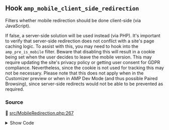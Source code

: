 ## Hook `amp_mobile_client_side_redirection`


Filters whether mobile redirection should be done client-side (via JavaScript).

If false, a server-side solution will be used instead (via PHP). It&#039;s important to verify that server-side redirection does not conflict with a site&#039;s page caching logic. To assist with this, you may need to hook into the `amp_pre_is_mobile` filter.
 Beware that disabling this will result in a cookie being set when the user decides to leave the mobile version. This may require updating the site&#039;s privacy policy or getting user consent for GDPR compliance. Nevertheless, since the cookie is not used for tracking this may not be necessary.
 Please note that this does not apply when in the Customizer preview or when in AMP Dev Mode (and thus possible Paired Browsing), since server-side redirects would not be able to be prevented as required.

### Source

:link: [src/MobileRedirection.php:267](../../src/MobileRedirection.php#L267)

<details>
<summary>Show Code</summary>

```php
return (bool) apply_filters( 'amp_mobile_client_side_redirection', true );
```

</details>
